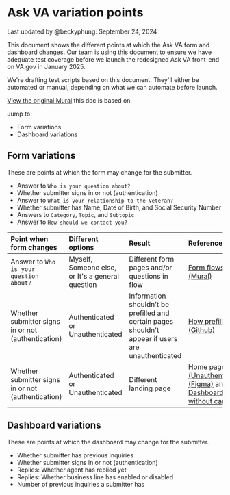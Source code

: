 # Ask VA variation points
Last updated by @beckyphung: September 24, 2024

This document shows the different points at which the Ask VA form and dashboard changes. Our team is using this document to ensure we have adequate test coverage before we launch the redesigned Ask VA front-end on VA.gov in January 2025. 

We're drafting test scripts based on this document. They'll either be automated or manual, depending on what we can automate before launch. 

[View the original Mural](https://app.mural.co/t/departmentofveteransaffairs9999/m/departmentofveteransaffairs9999/1726092793555/33edcc869ba8093c26a7f5c95426045014966078?sender=u44efa807e992cacf10cf3697) this doc is based on.

Jump to: 
- Form variations
- Dashboard variations

## Form variations
These are points at which the form may change for the submitter.

- Answer to `Who is your question about?`
- Whether submitter signs in or not (authentication)
- Answer to `What is your relationship to the Veteran?`
- Whether submitter has Name, Date of Birth, and Social Security Number
- Answers to `Category`, `Topic`, and `Subtopic`
- Answer to `How should we contact you?`

|Point when form changes|Different options|Result|Reference|
|:--|:--|:--|:--|
|Answer to `Who is your question about?`|Myself, Someone else, or It's a general question|Different form pages and/or questions in flow|[Form flows (Mural)](https://app.mural.co/t/departmentofveteransaffairs9999/m/departmentofveteransaffairs9999/1708479170047/8ebb517a213e05ebc500087f5661a993a41392e8?sender=u44efa807e992cacf10cf3697)|
|Whether submitter signs in or not (authentication)|Authenticated or Unauthenticated|Information shouldn't be prefilled and certain pages shouldn't appear if users are unauthenticated|[How prefill works (Github)](https://github.com/department-of-veterans-affairs/va.gov-team/blob/master/products/ask-va/design/Fields%2C%20options%20and%20labels/How%20prefill%20works.md)|
|Whether submitter signs in or not (authentication)|Authenticated or Unauthenticated|Different landing page|[Home page (Unauthenticated) (Figma)](https://www.figma.com/design/aQ6JsjD4pvMxSVPAZHllMX/AVA-Page-Library?node-id=3312-56070) and [Dashboard without cards](https://www.figma.com/design/aQ6JsjD4pvMxSVPAZHllMX/AVA-Page-Library?node-id=157-3146&node-type=canvas&t=zM02niVhCfrNIhD2-0)|


## Dashboard variations
These are points at which the dashboard may change for the submitter.

- Whether submitter has previous inquiries
- Whether submitter signs in or not (authentication)
- Replies: Whether agent has replied yet
- Replies: Whether business line has enabled or disabled
- Number of previous inquiries a submitter has
